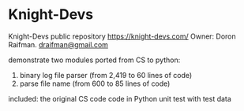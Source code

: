 # Knight-Devs
Knight-Devs public repository
https://knight-devs.com/
Owner: Doron Raifman. draifman@gmail.com


demonstrate two modules ported from CS to python:
1. binary log file parser (from 2,419 to 60 lines of code)
2. parse file name (from 600 to 85 lines of code)

included:
the original CS code
code in Python
unit test with test data 

